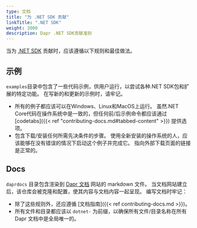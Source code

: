 ```yaml
---
type: 文档
title: "为 .NET SDK 贡献"
linkTitle: ".NET SDK"
weight: 3000
description: Dapr .NET SDK贡献准则
---
```


当为 [.NET SDK](https://github.com/dapr/dotnet-sdk) 贡献时，应该遵循以下规则和最佳做法。

## 示例

`examples`目录中包含了一些代码示例，供用户运行，以尝试各种.NET SDK包和扩展的特定功能。 在写新的和更新的示例时，请牢记。

- 所有的例子都应该可以在Windows、Linux和MacOS上运行。 虽然.NET Core代码在操作系统中是一致的，但任何前/后示例命令都应该通过 [codetabs]({{< ref "contributing-docs.md#tabbed-content" >}}) 提供选项。
- 包含下载/安装任何所需先决条件的步骤。 使用全新安装的操作系统的人，应该能够在没有错误的情况下启动这个例子并完成它。 指向外部下载页面的链接是正常的。

## Docs

`daprdocs` 目录包含渲染到 [Dapr 文档](https://docs.dapr.io) 网站的 markdown 文件。 当文档网站建立后，该仓库会被克隆和配置，使其内容与文档内容一起呈现。 编写文档时牢记：

   - 除了这些规则外，还应遵循 [文档指南]({{< ref contributing-docs.md >}})。
   - 所有文件和目录都应该以 `dotnet-` 为前缀，以确保所有文件/目录名称在所有Dapr 文档中是全局唯一的。
